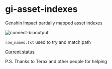 # gi-asset-indexes

Genshin Impact partially mapped asset indexes

![connect-binoutput](https://media.discordapp.net/attachments/823035480723292184/948361385983762472/unknown.png)

 `raw_names.txt` used to try and match path

[Current status](/STATUS.md)

P.S. Thanks to Terax and other people for helping